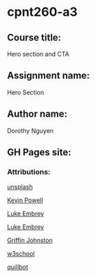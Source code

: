 # cpnt260-a3

## Course title: 
Hero section and CTA

## Assignment name: 
Hero Section

## Author name: 
Dorothy Nguyen

## GH Pages site:

### Attributions:
[unsplash](https://unsplash.com/photos/dmkmrNptMpw)

[Kevin Powell](https://www.google.com/search?q=how+to+background+image+in+html+css&sca_esv=569475139&rlz=1C1VDKB_enCA1074CA1074&tbm=vid&sxsrf=AM9HkKmEylUE5aaUi8YBkww-pmcGnevQ8g:1696021024850&source=lnms&sa=X&ved=2ahUKEwjo0N7V2tCBAxXsHzQIHT19ADgQ_AUoAXoECAIQAw&biw=1536&bih=739&dpr=1.25#fpstate=ive&vld=cid:d733bb30,vid:zHZRFwWQt2w,st:0)

[Luke Embrey](https://alvarotrigo.com/blog/css-text-animations/)

[Luke Embrey](https://alvarotrigo.com/blog/css-text-animations/)

[Griffin Johnston](https://uiball.com/loaders/)

[w3school](https://www.w3schools.com/cssref/pr_background-image.php)

[quillbot](https://quillbot.com/)